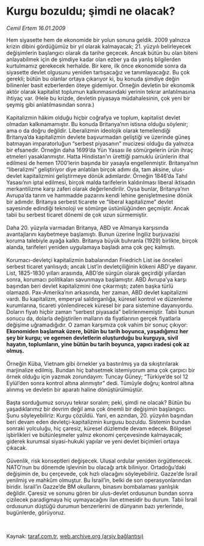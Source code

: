 # Kurgu bozuldu; şimdi ne olacak?

*Cemil Ertem 16.01.2009*

<div class="taraf_structure_2col_1zq">
<div class="margen_n">



 <p>Hem siyasette hem de ekonomide bir yolun sonuna geldik. 2009 yalnızca krizin dibini gördüğümüz bir yıl olarak kalmayacak; 21. yüzyılı belirleyecek değişimlerin başlangıcı olarak da tarihe geçecek. Ancak bütün bu olan biteni anlayabilmek için de şimdiye kadar olan ezber ya da yanlış bilgilerden kurtulmamız gerekecek herhalde. Bir kere, ilk önce ekonomide sonra da siyasette devlet olgusunu yeniden tartışacağız ve tanımlayacağız. Bu çok gerekli; bütün bu olanlar ortaya çıkarıyor ki, bu konuda şimdiye değin bilinenler basit ezberlerden öteye gidemiyor. Örneğin devletin bir ekonomik aktör olarak kapitalist toplumun kalkınmasındaki yerinin tekrar anlatılmasına ihtiyaç var. (Hele bu krizde, devletin piyasaya müdahalesinin, çok yeni bir şeymiş gibi anlatılmasından sonra.) <br/><br/>Kapitalizmin hâkim olduğu hiçbir coğrafya ve toplum, kapitalist devlet olmadan kalkınamamıştır. Bu konuda Britanya’nın istisna olduğu söylenir; ama o da doğru değildir. Liberalizmin ideolojik olarak temellendiği Britanya’da kapitalizmin devlete başvurmadan geliştiği ve üzerinde güneş batmayan imparatorluğun “serbest piyasanın” mucizesi olduğu da yalnızca bir efsanedir. Örneğin daha 1699’da Yün Yasası ile sömürgelerin ürün ihraç etmeleri yasaklanmıştır. Hatta Hindistan’ın ürettiği pamuklu ürünlerin ithal edilmesi de hemen 1700’lerin başında bir yasayla engellenmiştir. Britanya’nın “liberalizmi” geliştiriyor diye anlatılan birçok adımı da, tam aksine, ulus-devlet kapitalizmini geliştirmeye dönük adımlardır. Örneğin 1846’da Tahıl Yasası’nın iptal edilmesi, birçok malda tarifelerin kaldırılması liberal iktisadın merkantilizme karşı zaferi olarak değerlendirilir. Oysa bunlar, Britanya’nın Avrupa’da tarım ve hammadde pazarını kendi lehine genişletmesine dönük bir adımdır. Britanya serbest ticarete ve “liberal kapitalizme” devlet sayesinde edindiği teknoloji ve sömürge üstünlüğünden geçmiştir. Ancak tabii bu serbest ticaret dönemi de çok uzun sürmemiştir. <br/><br/>Daha 20. yüzyıla varmadan Britanya, ABD ve Almanya karşısında avantajlarını kaybetmeye başlamıştı. Bunun üzerine İngiliz burjuvazisi koruma talebiyle ayağa kalktı. Britanya büyük buhranla (1929) birlikte, birçok alanda, tarifeleri yeniden uygulamaya başladı ama çok geç kalmıştı. <br/><br/>Korumacı-devletçi kapitalizmin babalarından Friedrich List ise önceleri serbest ticaret yanlısıydı; ancak List’in devletçiliğinin kökeni ABD’ye dayanır. List, 1825-1830 yılları arasında, ABD’de sürgün olarak geçirdiği yıllardan sonra, korumacı politikaları savunmaya başlamıştır. ABD Avrupa’ya karşı başından beri devlet kapitalizmini öne çıkarmıştı; zaten başka türlü olamazdı. Pax-Amerika’nın arkasında, her zaman, ABD devlet kapitalizmi vardı. Bu kapitalizm, emperyal saldırganlığa, küresel kontrol ve düzenleme kurumlarına, ticareti yönlendirecek küresel bir para sistemine dayanıyordu. Doların fiyatı hiçbir zaman “serbest piyasada” belirlenmemiştir. Tabii bunun sonucu da, dolarla değiştirilen malların da fiyatlarının gerçek fiyatlarla değişime uğramadığıdır. O zaman karşımıza çok vahim bir sonuç çıkıyor: <b>Ekonomiden başlamak üzere, bütün bu tarih boyunca, yaşadığımız her şey bir kurgu; ve egemen devletlerin oluşturduğu bu kurguya, sivil hayatın, toplumların, yine bütün bu tarih boyunca, yapıcı iradesi çok az olmuş.</b> <br/><br/>Örneğin Küba, Vietnam gibi örnekler ya bastırılmış ya da sıkıştırılarak marjinalize edilmiş. Bundan hiç bahsetmek istemiyorum ama çok çarpıcı bir örnek olduğu için yazmak zorundayım: Tuncay Güney; “Türkiye’de sol 12 Eylül’den sonra kontrol altına alınmıştır” dedi. Tümüyle doğru; kontrol altına alınmış ve devletin bir aparatı haline dönüştürülmüştür. <br/><br/>Başta sorduğumuz soruyu tekrar soralım; peki, şimdi ne olacak? Bütün bu yaşadıklarımız bir devrim değil ama çok önemli bir değişimin başlangıcı. Şunu söyleyebiliriz: Kurgu çözüldü. Yani, en azından, 20. yüzyılın başından beri devam eden devletçi-kapitalizmin kurgusu bozuldu. Sistemin bundan sonraki yolculuğu, hiç çaresiz, küresel düzlemde devam edecek. Bölgesel işbirlikleri ve bütünleşmeler yalnız ekonomi çerçevesinde kalmayacak; giderek kurumsal siyasi-hukuki yapılar ve yeni devlet biçimleri ortaya çıkacak. <br/><br/>Güvenlik, risk konseptleri değişecek. Ulusal ordular yeniden örgütlenecek. NATO’nun bu dönemde işlevinin bu olacağı artık biliniyor. Ortadoğu’daki değişimin de, bu çerçevede, çok hızlı olacağını söyleyebiliriz. Gazze’de İsrail yenilmiş ve mahkûm olmuştur. Bu İsrail’in, belki de son operasyonlarından biridir. İsrail’in Gazze’de BM okullarını, binasını bombalaması yanlışlık değildir. Çaresiz ve sonunu gören bir ulus-devlet ordusunun bundan sonra çizilecek paradigmaya hiç uymayacağını ilan etmesidir bu durum. Tabii İsrail ordusunun düştüğü durumun benzerlerini de dünyanın bazı yerlerinde, bugünlerde, görüyoruz.</p>

<br/>


<div id="taraf_not">
</div>

</div>


</div>

Kaynak: [taraf.com.tr](http://www.taraf.com.tr:80/makale/3572.htm), [web.archive.org (arşiv bağlantısı)](http://web.archive.org/web/20090307174203/http://www.taraf.com.tr:80/makale/3572.htm)
